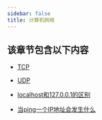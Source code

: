 ```yaml
---
sidebar: false
title: 计算机网络
---
```

## 该章节包含以下内容
- [TCP](TCP.md)

  
- [UDP](UDP.md)

  
- [localhost和127.0.0.1的区别](localhost和127.0.0.1的区别.md)

  
- [当ping一个IP地址会发生什么](当ping一个IP地址会发生什么.md)

  